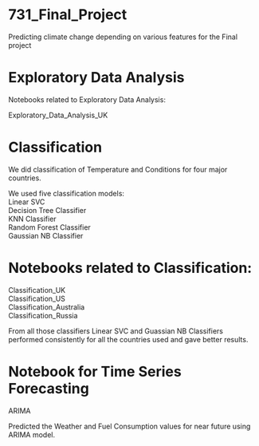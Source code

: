 # 731_Final_Project
Predicting climate change depending on various features for the Final project


# Exploratory Data Analysis

Notebooks related to Exploratory Data Analysis:

Exploratory_Data_Analysis_UK



# Classification

We did classification of Temperature and Conditions for four major countries. 

We used five classification models:<br>
Linear SVC<br>
Decision Tree Classifier<br/>
KNN Classifier<br/>
Random Forest Classifier<br/>
Gaussian NB Classifier<br/>

# Notebooks related to Classification:

Classification_UK<br/>
Classification_US<br/>
Classification_Australia<br/>
Classification_Russia<br/>

From all those classifiers Linear SVC and Guassian NB Classifiers performed consistently for all the countries used and gave better results.

# Notebook for Time Series Forecasting

ARIMA<br/>

Predicted the Weather and Fuel Consumption values  for near future using ARIMA model.
